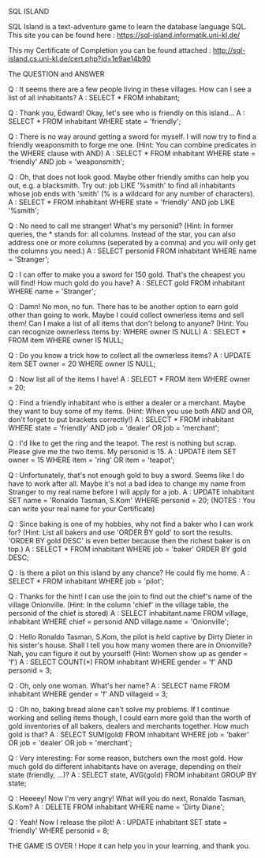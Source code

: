 SQL ISLAND

SQL Island is a text-adventure game to learn the database language SQL.
This site you can be found here : https://sql-island.informatik.uni-kl.de/

This my Certificate of Completion you can be found attached :
http://sql-island.cs.uni-kl.de/cert.php?id=1e9ae14b90


The QUESTION and ANSWER

Q : It seems there are a few people living in these villages. How can I see a list of all inhabitants?
A : SELECT * FROM inhabitant;

Q : Thank you, Edward! Okay, let's see who is friendly on this island...
A : SELECT * FROM inhabitant WHERE state = 'friendly';

Q : There is no way around getting a sword for myself. I will now try to find a friendly weaponsmith to forge me one. (Hint: You can combine predicates in the WHERE clause with AND)
A : SELECT * FROM inhabitant WHERE state = 'friendly' AND job = 'weaponsmith';

Q : Oh, that does not look good. Maybe other friendly smiths can help you out, e.g. a blacksmith. Try out: job LIKE '%smith' to find all inhabitants whose job ends with 'smith' (% is a wildcard for any number of characters).
A : SELECT * FROM inhabitant WHERE state = 'friendly' AND job LIKE '%smith';

Q : No need to call me stranger! What's my personid? (Hint: In former queries, the * stands for: all columns. Instead of the star, you can also address one or more columns (seperated by a comma) and you will only get the columns you need.)
A : SELECT personid FROM inhabitant WHERE name = 'Stranger';

Q : I can offer to make you a sword for 150 gold. That's the cheapest you will find! How much gold do you have?
A : SELECT gold FROM inhabitant WHERE name = 'Stranger';

Q : Damn! No mon, no fun. There has to be another option to earn gold other than going to work. Maybe I could collect ownerless items and sell them! Can I make a list of all items that don't belong to anyone? (Hint: You can recognize ownerless items by: WHERE owner IS NULL)
A : SELECT * FROM item WHERE owner IS NULL;

Q : Do you know a trick how to collect all the ownerless items?
A : UPDATE item SET owner = 20 WHERE owner IS NULL;

Q : Now list all of the items I have!
A : SELECT * FROM item WHERE owner = 20;

Q : Find a friendly inhabitant who is either a dealer or a merchant. Maybe they want to buy some of my items. (Hint: When you use both AND and OR, don't forget to put brackets correctly!)
A : SELECT * FROM inhabitant WHERE state = 'friendly' AND job = 'dealer' OR job = 'merchant';

Q : I'd like to get the ring and the teapot. The rest is nothing but scrap. Please give me the two items. My personid is 15.
A : UPDATE item SET owner = 15 WHERE item = 'ring' OR item = 'teapot';

Q : Unfortunately, that's not enough gold to buy a sword. Seems like I do have to work after all. Maybe it's not a bad idea to change my name from Stranger to my real name before I will apply for a job.
A : UPDATE inhabitant SET name = 'Ronaldo Tasman, S.Kom' WHERE personid = 20;
(NOTES : You can write your real name for your Certificate)

Q : Since baking is one of my hobbies, why not find a baker who I can work for? (Hint: List all bakers and use 'ORDER BY gold' to sort the results. 'ORDER BY gold DESC' is even better because then the richest baker is on top.)
A : SELECT * FROM inhabitant WHERE job = 'baker' ORDER BY gold DESC;

Q : Is there a pilot on this island by any chance? He could fly me home.
A : SELECT * FROM inhabitant WHERE job = 'pilot';

Q : Thanks for the hint! I can use the join to find out the chief's name of the village Onionville. (Hint: In the column 'chief' in the village table, the personid of the chief is stored)
A : SELECT inhabitant.name FROM village, inhabitant WHERE chief = personid AND village.name = 'Onionville';

Q : Hello Ronaldo Tasman, S.Kom, the pilot is held captive by Dirty Dieter in his sister's house. Shall I tell you how many women there are in Onionville? Nah, you can figure it out by yourself! (Hint: Women show up as gender = 'f')
A : SELECT COUNT(*) FROM inhabitant WHERE gender = 'f' AND personid = 3;

Q : Oh, only one woman. What's her name?
A : SELECT name FROM inhabitant WHERE gender = 'f' AND villageid = 3;

Q : Oh no, baking bread alone can't solve my problems. If I continue working and selling items though, I could earn more gold than the worth of gold inventories of all bakers, dealers and merchants together. How much gold is that?
A : SELECT SUM(gold) FROM inhabitant WHERE job = 'baker' OR job = 'dealer' OR job = 'merchant';

Q : Very interesting: For some reason, butchers own the most gold. How much gold do different inhabitants have on average, depending on their state (friendly, ...)?
A : SELECT state, AVG(gold) FROM inhabitant GROUP BY state;

Q : Heeeey! Now I'm very angry! What will you do next, Ronaldo Tasman, S.Kom?
A : DELETE FROM inhabitant WHERE name = 'Dirty Diane';

Q : Yeah! Now I release the pilot!
A : UPDATE inhabitant SET state = 'friendly' WHERE personid = 8;


THE GAME IS OVER !
Hope it can help you in your learning, and thank you.
